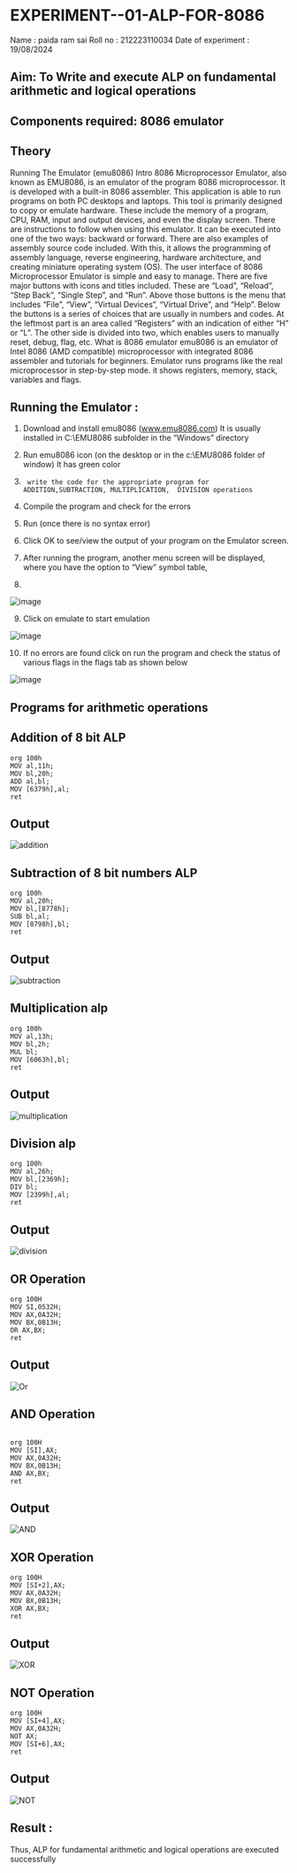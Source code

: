 # EXPERIMENT--01-ALP-FOR-8086
Name : paida ram sai
Roll no : 212223110034
Date of experiment : 19/08/2024





## Aim: To Write and execute ALP on fundamental arithmetic and logical operations
## Components required: 8086  emulator 
## Theory 
Running The Emulator (emu8086) Intro 8086 Microprocessor Emulator, also known as EMU8086, is an emulator of the program 8086 microprocessor. It is developed with a built-in 8086 assembler. This application is able to run programs on both PC desktops and laptops. This tool is primarily designed to copy or emulate hardware. These include the memory of a program, CPU, RAM, input and output devices, and even the display screen. There are instructions to follow when using this emulator. It can be executed into one of the two ways: backward or forward. There are also examples of assembly source code included. With this, it allows the programming of assembly language, reverse engineering, hardware architecture, and creating miniature operating system (OS). The user interface of 8086 Microprocessor Emulator is simple and easy to manage. There are five major buttons with icons and titles included. These are “Load”, “Reload”, “Step Back”, “Single Step”, and “Run”. Above those buttons is the menu that includes “File”, “View”, “Virtual Devices”, “Virtual Drive”, and “Help”. Below the buttons is a series of choices that are usually in numbers and codes. At the leftmost part is an area called “Registers” with an indication of either “H” or “L”. The other side is divided into two, which enables users to manually reset, debug, flag, etc. What is 8086 emulator emu8086 is an emulator of Intel 8086 (AMD compatible) microprocessor with integrated 8086 assembler and tutorials for beginners. Emulator runs programs like the real microprocessor in step-by-step mode. it shows registers, memory, stack, variables and flags.


 ## Running the Emulator :
1.	Download and install emu8086 (www.emu8086.com) It is usually installed in C:\EMU8086 subfolder in the “Windows” directory
2.	  Run  emu8086 icon (on the desktop or in the c:\EMU8086 folder of window) It has green color 
 
 
3.		write the code for the appropriate program for ADDITION,SUBTRACTION, MULTIPLICATION,  DIVISION operations 

4.	 Compile the program and check for the errors 
5.	Run (once there is no syntax error) 

6.	Click OK to see/view the output of your program on the Emulator screen. 


7.	After running the program, another menu screen will be displayed, where you have the option to “View” symbol table,
8.	 


![image](https://user-images.githubusercontent.com/36288975/189273263-d65baae9-4b8f-4723-afb3-c0ffa4052b04.png)











9.	Click on emulate to start emulation 








![image](https://user-images.githubusercontent.com/36288975/189273273-9bb36ec1-e2e8-4892-8d35-37707332bfdc.png)








10.	If no errors are found click on run the program and check the status of various flags in the flags tab as shown below 






![image](https://user-images.githubusercontent.com/36288975/189273277-113a2a33-4a40-4ff8-95a5-ecd3a1f504fe.png)







## Programs for arithmetic  operations

## Addition  of 8 bit ALP 
```
org 100h
MOV al,11h;
MOV bl,20h;
ADD al,bl;
MOV [6379h],al;
ret

```


## Output
![addition](https://github.com/user-attachments/assets/5ef289a3-18ea-4569-b997-84a2ee00884a)

 
## Subtraction   of 8 bit numbers  ALP
```
org 100h
MOV al,20h;
MOV bl,[8778h];
SUB bl,al;
MOV [8798h],bl;
ret
```
 
## Output  
![subtraction](https://github.com/user-attachments/assets/ee48ff5d-74f5-4bda-a776-d441ad1d4852)


## Multiplication alp 

```
org 100h
MOV al,13h;
MOV bl,2h;
MUL bl;
MOV [6063h],bl;
ret

```
 ## Output  
![multiplication](https://github.com/user-attachments/assets/cb6e0767-1ae9-4ccd-9326-bd6181534bf1)


## Division alp 

```
org 100h
MOV al,26h;
MOV bl,[2369h];
DIV bl;
MOV [2399h],al;
ret
```

## Output  

![division](https://github.com/user-attachments/assets/4d051d6c-93fa-45b0-b25f-42b033a15798)

## OR Operation

```
org 100H
MOV SI,0532H;
MOV AX,0A32H;
MOV BX,0B13H;
OR AX,BX;
ret
```
## Output  

![Or](https://github.com/user-attachments/assets/74b9f589-9d73-451c-bcfa-6d9148f0cb0a)



## AND Operation

```

org 100H
MOV [SI],AX;
MOV AX,0A32H;
MOV BX,0B13H;
AND AX,BX;
ret
```

## Output

![AND](https://github.com/user-attachments/assets/292b20b0-aee4-423b-962f-5cbc091318d9)


## XOR Operation

```
org 100H
MOV [SI+2],AX;
MOV AX,0A32H;
MOV BX,0B13H;
XOR AX,BX;
ret
```

## Output

![XOR](https://github.com/user-attachments/assets/5cc8361a-11f2-4461-8094-2355062721bc)


## NOT Operation

```
org 100H
MOV [SI+4],AX;
MOV AX,0A32H;
NOT AX;
MOV [SI+6],AX;
ret
```

## Output


![NOT](https://github.com/user-attachments/assets/a8eda6e0-8e36-4034-844a-0bad4d573e15)


## Result :
 
Thus, ALP for fundamental arithmetic and logical operations are executed successfully







